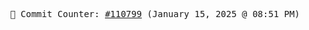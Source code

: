 <p align="center">
    <samp>
        📮 Commit Counter: <a href="https://github.com/Javascript-void0/Javascript-void0/commits/main">#110799</a> (January 15, 2025 @ 08:51 PM)
    </samp>
</p>